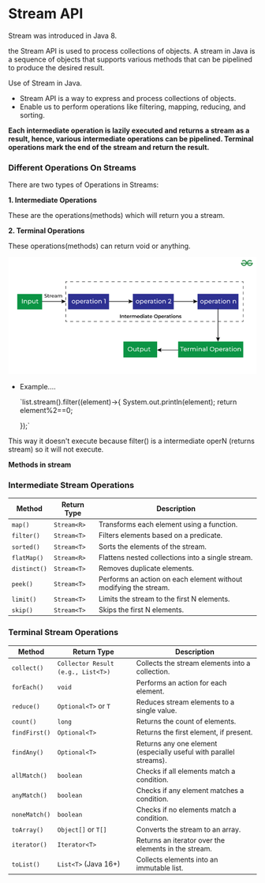 # Stream API
Stream was introduced in Java 8.

the Stream API is used to process collections of objects. A stream in Java is a sequence of objects that supports various methods that can be pipelined to produce the desired result. 

Use of Stream in Java.

* Stream API is a way to express and process collections of objects.
* Enable us to perform operations like filtering, mapping, reducing, and sorting.

**Each intermediate operation is lazily executed and returns a stream as a result, hence, various intermediate operations can be pipelined. Terminal operations mark the end of the stream and return the result.**

### Different Operations On Streams
There are two types of Operations in Streams:

**1. Intermediate Operations**
    <p>These are the operations(methods) which will return you a stream.</p>

**2. Terminal Operations**
    <p>These operations(methods) can return void or anything.</p>

![img.png](img.png)


* Example....


    `list.stream().filter((element)->{
         System.out.println(element);
         return element%2==0;

    });`

This way it doesn't execute because filter() is a intermediate operN (returns stream) so it will not execute.

**Methods in stream**
### Intermediate Stream Operations

| Method        | Return Type         | Description                                                              |
|---------------|----------------------|--------------------------------------------------------------------------|
| `map()`       | `Stream<R>`         | Transforms each element using a function.                                |
| `filter()`    | `Stream<T>`         | Filters elements based on a predicate.                                   |
| `sorted()`    | `Stream<T>`         | Sorts the elements of the stream.                                        |
| `flatMap()`   | `Stream<R>`         | Flattens nested collections into a single stream.                        |
| `distinct()`  | `Stream<T>`         | Removes duplicate elements.                                              |
| `peek()`      | `Stream<T>`         | Performs an action on each element without modifying the stream.         |
| `limit()`     | `Stream<T>`         | Limits the stream to the first N elements.                               |
| `skip()`      | `Stream<T>`         | Skips the first N elements.                                              |

### Terminal Stream Operations

| Method         | Return Type                      | Description                                                             |
|----------------|-----------------------------------|-------------------------------------------------------------------------|
| `collect()`    | `Collector Result (e.g., List<T>)`| Collects the stream elements into a collection.                         |
| `forEach()`    | `void`                           | Performs an action for each element.                                    |
| `reduce()`     | `Optional<T>` or `T`             | Reduces stream elements to a single value.                              |
| `count()`      | `long`                           | Returns the count of elements.                                          |
| `findFirst()`  | `Optional<T>`                    | Returns the first element, if present.                                  |
| `findAny()`    | `Optional<T>`                    | Returns any one element (especially useful with parallel streams).      |
| `allMatch()`   | `boolean`                        | Checks if all elements match a condition.                               |
| `anyMatch()`   | `boolean`                        | Checks if any element matches a condition.                              |
| `noneMatch()`  | `boolean`                        | Checks if no elements match a condition.                                |
| `toArray()`    | `Object[]` or `T[]`              | Converts the stream to an array.                                        |
| `iterator()`   | `Iterator<T>`                    | Returns an iterator over the elements in the stream.                    |
| `toList()`     | `List<T>` (Java 16+)             | Collects elements into an immutable list.                               |
